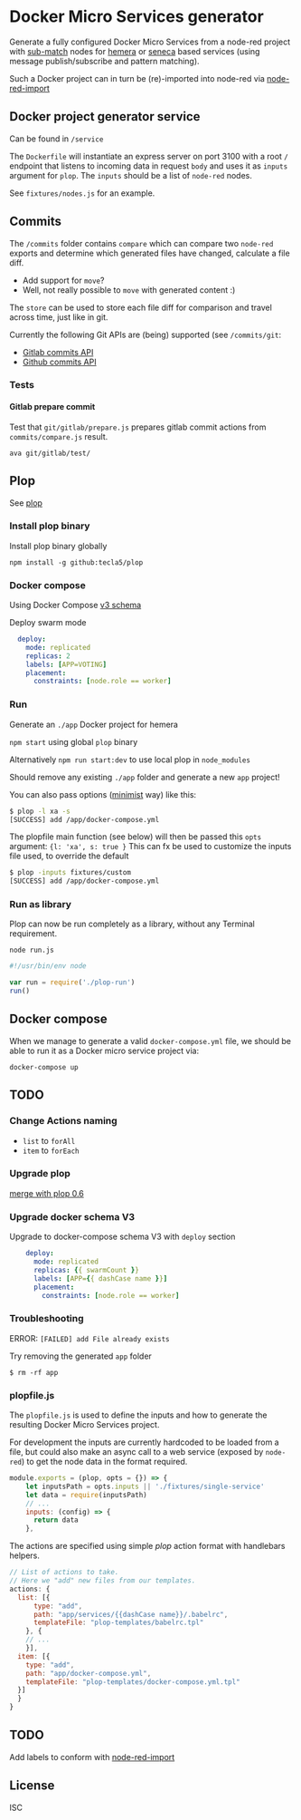 # Docker Micro Services generator

Generate a fully configured Docker Micro Services from a node-red project with [sub-match](https://github.com/tecla5/node-red/tree/master/nodes/service) nodes for [hemera](https://github.com/hemerajs) or [seneca](http://senecajs.org/) based services (using message publish/subscribe and pattern matching).

Such a Docker project can in turn be (re)-imported into node-red via [node-red-import](https://github.com/tecla5/node-red-import)

## Docker project generator service

Can be found in `/service`

The `Dockerfile` will instantiate an express server on port 3100 with a root `/` endpoint
that listens to incoming data in request `body` and uses it as `inputs` argument for `plop`. The `inputs` should be a list of `node-red` nodes.

See `fixtures/nodes.js` for an example.

## Commits

The `/commits` folder contains `compare` which can compare two `node-red` exports and determine which generated files have changed, calculate a file diff.

- Add support for `move`?
- Well, not really possible to `move` with generated content :)

The `store` can be used to store each file diff for comparison and travel across time, just like in git.

Currently the following Git APIs are (being) supported (see `/commits/git`:

- [Gitlab commits API](https://github.com/gitlabhq/gitlabhq/blob/master/doc/api/commits.md)
- [Github commits API](https://developer.github.com/v3/git/commits/)

### Tests

#### Gitlab prepare commit

Test that `git/gitlab/prepare.js` prepares gitlab commit actions from `commits/compare.js` result.

`ava git/gitlab/test/`

## Plop

See [plop](http://www.nicoespeon.com/en/2015/11/plop-micro-generator-boilerplate-yeoman-alternative/)

### Install plop binary

Install plop binary globally

`npm install -g github:tecla5/plop`

### Docker compose

Using Docker Compose [v3 schema](https://github.com/aanand/compose-file/blob/master/schema/data/config_schema_v3.0.json)

Deploy swarm mode

```yaml
  deploy:
    mode: replicated
    replicas: 2
    labels: [APP=VOTING]
    placement:
      constraints: [node.role == worker]
```

### Run

Generate an `./app` Docker project for hemera

`npm start` using global `plop` binary

Alternatively `npm run start:dev` to use local plop in `node_modules`

Should remove any existing `./app` folder and generate a new `app` project!

You can also pass options ([minimist](https://www.npmjs.com/package/minimist) way) like this:

```bash
$ plop -l xa -s
[SUCCESS] add /app/docker-compose.yml
```

The plopfile main function (see below) will then be passed this `opts` argument: `{l: 'xa', s: true }`
This can fx be used to customize the inputs file used, to override the default

```bash
$ plop -inputs fixtures/custom
[SUCCESS] add /app/docker-compose.yml
```

### Run as library

Plop can now be run completely as a library, without any Terminal requirement.

`node run.js`

```js
#!/usr/bin/env node

var run = require('./plop-run')
run()
```

## Docker compose

When we manage to generate a valid `docker-compose.yml` file, we should be able to run it as a Docker micro service project via:

`docker-compose up`

## TODO

### Change Actions naming

- `list` to `forAll`
- `item` to `forEach`

### Upgrade plop

[merge with plop 0.6](https://github.com/amwmedia/node-plop/pull/33#issuecomment-300794351)

### Upgrade docker schema V3

Upgrade to docker-compose schema V3 with `deploy` section

```yaml
    deploy:
      mode: replicated
      replicas: {{ swarmCount }}
      labels: [APP={{ dashCase name }}]
      placement:
        constraints: [node.role == worker]
```

### Troubleshooting

ERROR: `[FAILED] add File already exists`

Try removing the generated `app` folder

`$ rm -rf app`

### plopfile.js

The `plopfile.js` is used to define the inputs and how to generate the resulting Docker Micro Services project.

For development the inputs are currently hardcoded to be loaded from a file, but could also make an async call to a web service (exposed by `node-red`) to get the node data in the format required.

```js
module.exports = (plop, opts = {}) => {
    let inputsPath = opts.inputs || './fixtures/single-service'
    let data = require(inputsPath)
    // ...
    inputs: (config) => {
      return data
    },
```

The actions are specified using simple *plop* action format with handlebars helpers.

```js
// List of actions to take.
// Here we "add" new files from our templates.
actions: {
  list: [{
      type: "add",
      path: "app/services/{{dashCase name}}/.babelrc",
      templateFile: "plop-templates/babelrc.tpl"
    }, {
    // ...
    }],
  item: [{
    type: "add",
    path: "app/docker-compose.yml",
    templateFile: "plop-templates/docker-compose.yml.tpl"
  }]
  }
}
```

## TODO

Add labels to conform with [node-red-import](https://github.com/tecla5/node-red-import)

## License

ISC